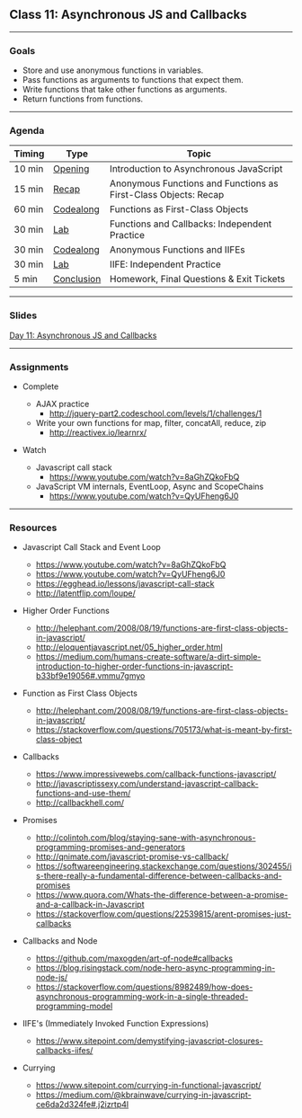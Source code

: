 ## Class 11: Asynchronous JS and Callbacks

---

### Goals
* Store and use anonymous functions in variables.
* Pass functions as arguments to functions that expect them.
* Write functions that take other functions as arguments.
* Return functions from functions.

---

### Agenda

| Timing | Type | Topic |
| --- | --- | --- |
| 10 min | [Opening](#opening) | Introduction to Asynchronous JavaScript |
| 15 min | [Recap](#recap) | Anonymous Functions and Functions as First-Class Objects: Recap |
| 60 min | [Codealong](#codealong1) | Functions as First-Class Objects |
| 30 min | [Lab](#lab1) | Functions and Callbacks: Independent Practice |
| 30 min | [Codealong](#codealong2)  | Anonymous Functions and IIFEs  |
| 30 min | [Lab](#lab2) | IIFE: Independent Practice  |
| 5 min |  [Conclusion](#conclusion)| Homework, Final Questions & Exit Tickets |


---


### Slides

[Day 11: Asynchronous JS and Callbacks](http://ga-students.github.io/JS-BOS-03/11-asynchronous-js-and-callbacks/)

---

### Assignments

* Complete 
	- AJAX practice 
		- http://jquery-part2.codeschool.com/levels/1/challenges/1
	- Write your own functions for map, filter, concatAll, reduce, zip 
		- http://reactivex.io/learnrx/
		
* Watch
	- Javascript call stack 
		- https://www.youtube.com/watch?v=8aGhZQkoFbQ
	- JavaScript VM internals, EventLoop, Async and ScopeChains 
		- https://www.youtube.com/watch?v=QyUFheng6J0
	
---

### Resources


- Javascript Call Stack and Event Loop 
	- https://www.youtube.com/watch?v=8aGhZQkoFbQ
	- https://www.youtube.com/watch?v=QyUFheng6J0
	- https://egghead.io/lessons/javascript-call-stack
	- http://latentflip.com/loupe/

- Higher Order Functions
	- http://helephant.com/2008/08/19/functions-are-first-class-objects-in-javascript/
	- http://eloquentjavascript.net/05_higher_order.html
	- https://medium.com/humans-create-software/a-dirt-simple-introduction-to-higher-order-functions-in-javascript-b33bf9e19056#.vmmu7gmyo

- Function as First Class Objects
	- http://helephant.com/2008/08/19/functions-are-first-class-objects-in-javascript/
	- https://stackoverflow.com/questions/705173/what-is-meant-by-first-class-object

- Callbacks
  - https://www.impressivewebs.com/callback-functions-javascript/
  - http://javascriptissexy.com/understand-javascript-callback-functions-and-use-them/
  - http://callbackhell.com/

- Promises
	- http://colintoh.com/blog/staying-sane-with-asynchronous-programming-promises-and-generators
	- http://qnimate.com/javascript-promise-vs-callback/
	- https://softwareengineering.stackexchange.com/questions/302455/is-there-really-a-fundamental-difference-between-callbacks-and-promises
	- https://www.quora.com/Whats-the-difference-between-a-promise-and-a-callback-in-Javascript
	- https://stackoverflow.com/questions/22539815/arent-promises-just-callbacks

- Callbacks and Node
	- https://github.com/maxogden/art-of-node#callbacks
	- https://blog.risingstack.com/node-hero-async-programming-in-node-js/
	- https://stackoverflow.com/questions/8982489/how-does-asynchronous-programming-work-in-a-single-threaded-programming-model

- IIFE's (Immediately Invoked Function Expressions)
  - https://www.sitepoint.com/demystifying-javascript-closures-callbacks-iifes/

- Currying
	- https://www.sitepoint.com/currying-in-functional-javascript/
	- https://medium.com/@kbrainwave/currying-in-javascript-ce6da2d324fe#.j2izrtp4l
